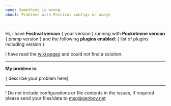 ```yaml
---
name: Something is wrong
about: Problems with Festival configs or usage

---
```


Hi, i have **Festival version** { your version )
running with **Pocketmine version** { pmmp version } 
and the following **plugins enabled**:
{ list of plugins including version }

I have read the [wiki pages](https://github.com/genboy/Festival/wiki) and could not find a solution.

---
**My problem is**: 

{ describe your problem here}

---
! Do not include configurations or file contents in the issues, 
if required please send your files/data to msg@genboy.net
